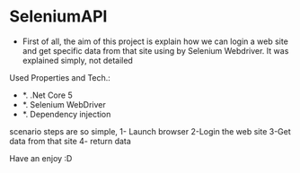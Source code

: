 # SeleniumAPI

* First of all, the aim of this project is explain how we can login a web site and get specific data from that site using by Selenium Webdriver. It was explained simply, not detailed


Used Properties and Tech.:

* *. .Net Core 5
* *. Selenium WebDriver
* *. Dependency injection

scenario steps are so simple, 
1- Launch browser 
2-Login the web site 
3-Get data from that site 
4- return data

Have an enjoy :D

